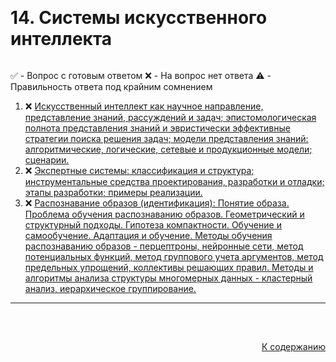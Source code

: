 #

<div id="readme-top" style="display: flex; align-items: center; justify-content: space-between;">
  <h1>14. Системы искусственного интеллекта</h1>
</div>

✅ - Вопрос с готовым ответом
❌ - На вопрос нет ответа
⚠️ - Правильность ответа под крайним сомнением

<ol>
  <li>❌ <a href="#1"> Искусственный интеллект как научное направление, представление знаний, рассуждений и задач; эпистомологическая полнота представления знаний и эвристически эффективные стратегии поиска решения задач; модели представления знаний: алгоритмические, логические, сетевые и продукционные модели; сценарии. </a></li>
  <li>❌ <a href="#2"> Экспертные системы: классификация и структура; инструментальные средства проектирования, разработки и отладки; этапы разработки; примеры реализации. </a></li>
  <li>❌ <a href="#3"> Распознавание образов (идентификация): Понятие образа. Проблема обучения распознаванию образов. Геометрический и структурный подходы. Гипотеза компактности. Обучение и самообучение. Адаптация и обучение. Методы обучения распознаванию образов - перцептроны, нейронные сети, метод потенциальных функций, метод группового учета аргументов, метод предельных упрощений, коллективы решающих правил. Методы и алгоритмы анализа структуры многомерных данных - кластерный анализ, иерархическое группирование. </a></li>
</ol>
<hr/>
<br />

##

<p align="right"><a href="#readme-top">К содержанию</a></p>
